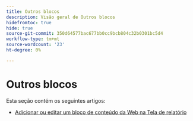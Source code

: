 ```yaml
---
title: Outros blocos
description: Visão geral de Outros blocos
hidefromtoc: true
hide: true
source-git-commit: 350d64577bac677bb0cc9bcb804c32b0301bc5d4
workflow-type: tm+mt
source-wordcount: '23'
ht-degree: 0%

---
```


# Outros blocos

Esta seção contém os seguintes artigos:

* [Adicionar ou editar um bloco de conteúdo da Web na Tela de relatório](../../../reports-and-dashboards/reporting-canvas/other-blocks/add-or-edt-web-content-block.md)
